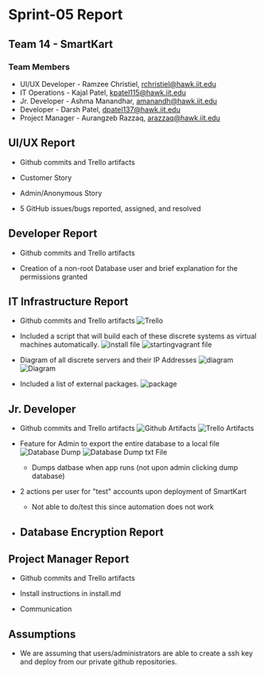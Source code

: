 # Sprint-05 Report

## Team 14 - SmartKart

### Team Members

* UI/UX Developer - Ramzee Christiel, rchristiel@hawk.iit.edu
* IT Operations - Kajal Patel, kpatel115@hawk.iit.edu
* Jr. Developer - Ashma Manandhar, amanandh@hawk.iit.edu
* Developer - Darsh Patel, dpatel137@hawk.iit.edu
* Project Manager - Aurangzeb Razzaq, arazzaq@hawk.iit.edu

 ## UI/UX Report

* Github commits and Trello artifacts

* Customer Story


* Admin/Anonymous Story


* 5 GitHub issues/bugs reported, assigned, and resolved

## Developer Report

* Github commits and Trello artifacts


* Creation of a non-root Database user and brief explanation for the permissions granted


## IT Infrastructure Report

* Github commits and Trello artifacts
![Trello](../webApp/trelloKajal.png)

* Included a script that will build each of these discrete systems as virtual machines automatically.
![install file](../webApp/shfilescommitKajal.png)
![startingvagrant file](../webApp/vagrantKajal.png)

* Diagram of all discrete servers and their IP Addresses
![diagram](../webApp/diagramcommitKajal.png)
![Diagram](../webApp/vmdiagramKajal.png)

* Included a list of external packages.
![package](../webApp/packageKajal.png)


## Jr. Developer

* Github commits and Trello artifacts
![Github Artifacts](../webApp/gshfiles.png)
![Trello Artifacts](../webApp/trello5Ashma.png)

* Feature for Admin to export the entire database to a local file
![Database Dump](../webApp/adminDumpDB.png)
![Database Dump txt File](../webApp/dumptxtFile.png)
  * Dumps datbase when app runs (not upon admin clicking dump database)  

* 2 actions per user for "test" accounts upon deployment of SmartKart
  * Not able to do/test this since automation does not work
* Database Encryption Report
   ---- 

## Project Manager Report

* Github commits and Trello artifacts


* Install instructions in install.md


* Communication


## Assumptions

- We are assuming that users/administrators are able to create a ssh key and deploy from our private github repositories.

